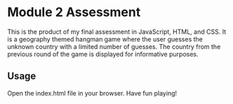 # Module 2 Assessment
This is the product of my final assessment in JavaScript, HTML, and CSS. It is a geography themed hangman game where the user guesses the unknown country with a limited number of guesses. The country from the previous round of the game is displayed for informative purposes. 
## Usage
Open the index.html file in your browser. Have fun playing!
